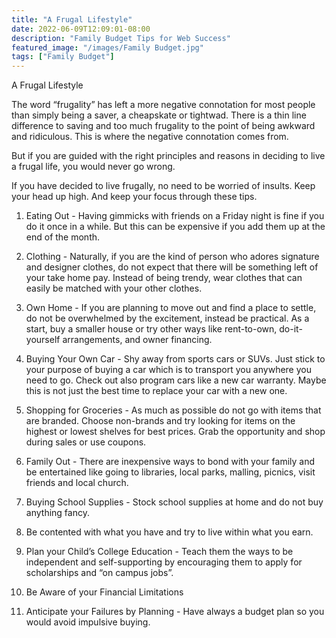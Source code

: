 ```yaml
---
title: "A Frugal Lifestyle"
date: 2022-06-09T12:09:01-08:00
description: "Family Budget Tips for Web Success"
featured_image: "/images/Family Budget.jpg"
tags: ["Family Budget"]
---
```


A Frugal Lifestyle


The word “frugality” has left a more negative connotation for most people than simply being a saver, a cheapskate or tightwad. There is a thin line difference to saving and too much frugality to the point of being awkward and ridiculous. This is where the negative connotation comes from.

But if you are guided with the right principles and reasons in deciding to live a frugal life, you would never go wrong. 

If you have decided to live frugally, no need to be worried of insults. Keep your head up high.  And keep your focus through these tips.

1.	Eating Out - Having gimmicks with friends on a Friday night is fine if you do it once in a while. But this can be expensive if you add them up at the end of the month.

2.	Clothing - Naturally, if you are the kind of person who adores signature and designer clothes, do not expect that there will be something left of your take home pay. Instead of being trendy, wear clothes that can easily be matched with your other clothes. 

3.	Own Home - If you are planning to move out and find a place to settle, do not be overwhelmed by the excitement, instead be practical. As a start, buy a smaller house or try other ways like rent-to-own, do-it-yourself arrangements, and owner financing. 

4.	Buying Your Own Car - Shy away from sports cars or SUVs. Just stick to your purpose of buying a car which is to transport you anywhere you need to go. Check out also program cars like a new car warranty. Maybe this is not just the best time to replace your car with a new one.

5.	Shopping for Groceries - As much as possible do not go with items that are branded. Choose non-brands and try looking for items on the highest or lowest shelves for best prices. Grab the opportunity and shop during sales or use coupons.

6.	Family Out - There are inexpensive ways to bond with your family and be entertained like going to libraries, local parks, malling, picnics, visit friends and local church.

7.	Buying School Supplies - Stock school supplies at home and do not buy anything fancy.

8.	Be contented with what you have and try to live within what you earn. 

9.	Plan your Child’s College Education - Teach them the ways to be independent and self-supporting by encouraging them to apply for scholarships and “on campus jobs”.

10.	Be Aware of your Financial Limitations 

11.	Anticipate your Failures by Planning - Have always a budget plan so you would avoid impulsive buying.
  




